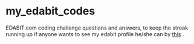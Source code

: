 # my_edabit_codes
EDABIT.com coding challenge questions and answers, to keep the streak running up
if anyone wants to see my edabit profile he/she can by 
<a href="https://edabit.com/user/ajReivRep4yddSS63" target="_blank"><u>this</a></u>
.
